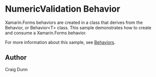 NumericValidation Behavior
==========================

Xamarin.Forms behaviors are created in a class that derives from the Behavior, or Behavior&lt;T&gt; class. This sample demonstrates how to create and consume a Xamarin.Forms behavior.

For more information about this sample, see [Behaviors](https://developer.xamarin.com/guides/xamarin-forms/behaviors/).

Author
------

Craig Dunn
